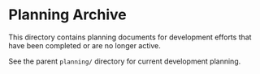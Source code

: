 # Planning Archive

This directory contains planning documents for development efforts that have
been completed or are no longer active.

See the parent `planning/` directory for current development planning.
